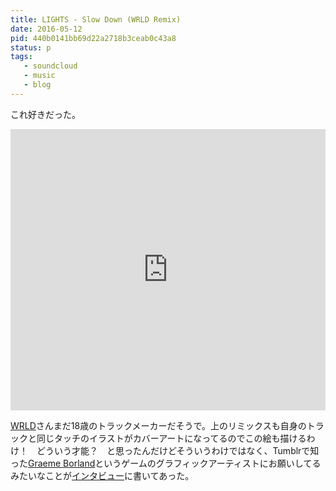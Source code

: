 ```yaml
---
title: LIGHTS - Slow Down (WRLD Remix)
date: 2016-05-12
pid: 440b0141bb69d22a2718b3ceab0c43a8
status: p
tags:
   - soundcloud
   - music
   - blog
---
```


これ好きだった。

<iframe width="100%" height="450" scrolling="no" frameborder="no" src="https://w.soundcloud.com/player/?url=https%3A//api.soundcloud.com/tracks/263241759&amp;auto_play=false&amp;hide_related=false&amp;show_comments=true&amp;show_user=true&amp;show_reposts=false&amp;visual=true"></iframe>

[WRLD][1]さんまだ18歳のトラックメーカーだそうで。上のリミックスも自身のトラックと同じタッチのイラストがカバーアートになってるのでこの絵も描けるわけ！　どういう才能？　と思ったんだけどそういうわけではなく、Tumblrで知った[Graeme Borland][2]というゲームのグラフィックアーティストにお願いしてるみたいなことが[インタビュー][3]に書いてあった。

[1]:	https://soundcloud.com/thewrld
[2]:	http://www.graemeborland.com/
[3]:	http://nesthq.com/wrld-interview-minimix/